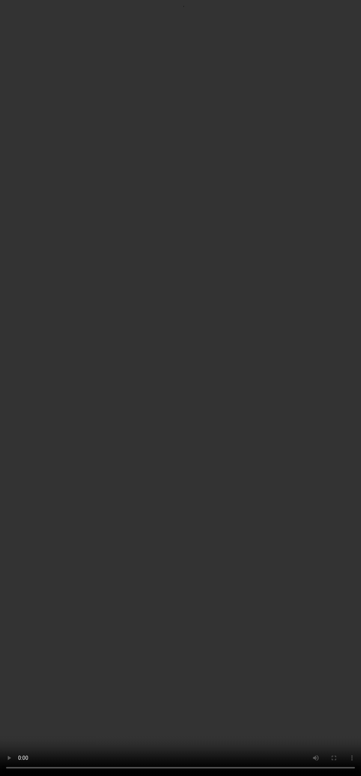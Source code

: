 # Course Recap

<video src="${PRIVATE_PREFERENCE_RANKING_VIDEO_4}" frameborder="0" allowfullscreen style="position: absolute; top: 0; left: 0; width: 100%; height: 100%; border: none; object-fit: cover;" controls="" controlslist="nodownload nofullscreen" style="width: 100%" />
